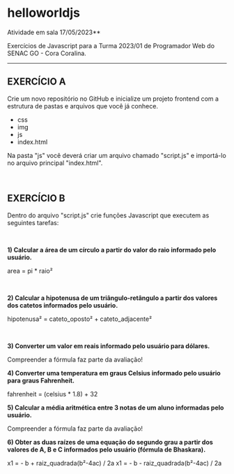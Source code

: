 # helloworldjs

Atividade em sala 17/05/2023**

Exercícios de Javascript para a Turma 2023/01 de Programador Web do SENAC GO - Cora Coralina.

---

## EXERCÍCIO A

Crie um novo repositório no GitHub e inicialize um projeto frontend com a estrutura de pastas e arquivos que você já conhece.
- css
- img
- js
- index.html

Na pasta "js" você deverá criar um arquivo chamado "script.js" e importá-lo no arquivo principal "index.html". 

&nbsp;

## EXERCÍCIO B

Dentro do arquivo "script.js" crie funções Javascript que executem as seguintes tarefas:

&nbsp;

**1) Calcular a área de um círculo a partir do valor do raio informado pelo usuário.**

area = pi * raio²

&nbsp;

**2) Calcular a hipotenusa de um triângulo-retângulo a partir dos valores dos catetos informados pelo usuário.**

hipotenusa² = cateto_oposto² + cateto_adjacente²

&nbsp;

**3) Converter um valor em reais informado pelo usuário para dólares.**

Compreender a fórmula faz parte da avaliação!

**4) Converter uma temperatura em graus Celsius informado pelo usuário para graus Fahrenheit.**

fahrenheit = (celsius * 1.8) + 32

**5) Calcular a média aritmética entre 3 notas de um aluno informadas pelo usuário.**

Compreender a fórmula faz parte da avaliação!

**6) Obter as duas raízes de uma equação do segundo grau a partir dos valores de A, B e C informados pelo usuário (fórmula de Bhaskara).**

x1 = - b + raiz_quadrada(b²-4ac) / 2a
x1 = - b - raiz_quadrada(b²-4ac) / 2a
